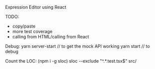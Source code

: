Expression Editor using React

TODO:

* copy/paste
* more test coverage
* calling from HTML/calling from React

Debug:
  yarn server-start  // to get the mock API working
  yarn start // to debug 
  
Count the LOC: (npm i -g sloc)
 sloc --exclude "^.*\.test.tsx$" src/


